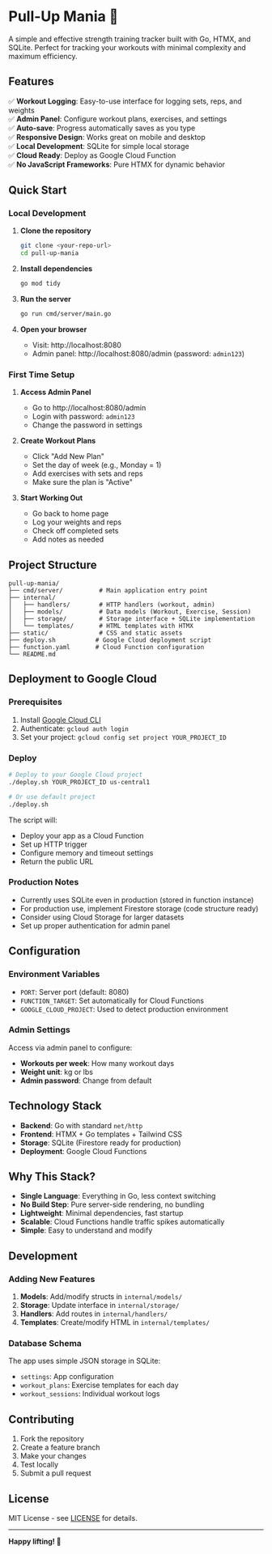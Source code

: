 # Pull-Up Mania 💪

A simple and effective strength training tracker built with Go, HTMX, and SQLite. Perfect for tracking your workouts with minimal complexity and maximum efficiency.

## Features

✅ **Workout Logging**: Easy-to-use interface for logging sets, reps, and weights  
✅ **Admin Panel**: Configure workout plans, exercises, and settings  
✅ **Auto-save**: Progress automatically saves as you type  
✅ **Responsive Design**: Works great on mobile and desktop  
✅ **Local Development**: SQLite for simple local storage  
✅ **Cloud Ready**: Deploy as Google Cloud Function  
✅ **No JavaScript Frameworks**: Pure HTMX for dynamic behavior  

## Quick Start

### Local Development

1. **Clone the repository**
   ```bash
   git clone <your-repo-url>
   cd pull-up-mania
   ```

2. **Install dependencies**
   ```bash
   go mod tidy
   ```

3. **Run the server**
   ```bash
   go run cmd/server/main.go
   ```

4. **Open your browser**
   - Visit: http://localhost:8080
   - Admin panel: http://localhost:8080/admin (password: `admin123`)

### First Time Setup

1. **Access Admin Panel**
   - Go to http://localhost:8080/admin
   - Login with password: `admin123`
   - Change the password in settings

2. **Create Workout Plans**
   - Click "Add New Plan"
   - Set the day of week (e.g., Monday = 1)
   - Add exercises with sets and reps
   - Make sure the plan is "Active"

3. **Start Working Out**
   - Go back to home page
   - Log your weights and reps
   - Check off completed sets
   - Add notes as needed

## Project Structure

```
pull-up-mania/
├── cmd/server/          # Main application entry point
├── internal/
│   ├── handlers/        # HTTP handlers (workout, admin)
│   ├── models/          # Data models (Workout, Exercise, Session)
│   ├── storage/         # Storage interface + SQLite implementation
│   └── templates/       # HTML templates with HTMX
├── static/              # CSS and static assets
├── deploy.sh           # Google Cloud deployment script
├── function.yaml       # Cloud Function configuration
└── README.md
```

## Deployment to Google Cloud

### Prerequisites

1. Install [Google Cloud CLI](https://cloud.google.com/sdk/docs/install)
2. Authenticate: `gcloud auth login`
3. Set your project: `gcloud config set project YOUR_PROJECT_ID`

### Deploy

```bash
# Deploy to your Google Cloud project
./deploy.sh YOUR_PROJECT_ID us-central1

# Or use default project
./deploy.sh
```

The script will:
- Deploy your app as a Cloud Function
- Set up HTTP trigger
- Configure memory and timeout settings
- Return the public URL

### Production Notes

- Currently uses SQLite even in production (stored in function instance)
- For production use, implement Firestore storage (code structure ready)
- Consider using Cloud Storage for larger datasets
- Set up proper authentication for admin panel

## Configuration

### Environment Variables

- `PORT`: Server port (default: 8080)
- `FUNCTION_TARGET`: Set automatically for Cloud Functions
- `GOOGLE_CLOUD_PROJECT`: Used to detect production environment

### Admin Settings

Access via admin panel to configure:
- **Workouts per week**: How many workout days
- **Weight unit**: kg or lbs
- **Admin password**: Change from default

## Technology Stack

- **Backend**: Go with standard `net/http`
- **Frontend**: HTMX + Go templates + Tailwind CSS
- **Storage**: SQLite (Firestore ready for production)
- **Deployment**: Google Cloud Functions

## Why This Stack?

- **Single Language**: Everything in Go, less context switching
- **No Build Step**: Pure server-side rendering, no bundling
- **Lightweight**: Minimal dependencies, fast startup
- **Scalable**: Cloud Functions handle traffic spikes automatically
- **Simple**: Easy to understand and modify

## Development

### Adding New Features

1. **Models**: Add/modify structs in `internal/models/`
2. **Storage**: Update interface in `internal/storage/`
3. **Handlers**: Add routes in `internal/handlers/`
4. **Templates**: Create/modify HTML in `internal/templates/`

### Database Schema

The app uses simple JSON storage in SQLite:
- `settings`: App configuration
- `workout_plans`: Exercise templates for each day
- `workout_sessions`: Individual workout logs

## Contributing

1. Fork the repository
2. Create a feature branch
3. Make your changes
4. Test locally
5. Submit a pull request

## License

MIT License - see [LICENSE](LICENSE) for details.

---

**Happy lifting! 💪**